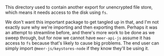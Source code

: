 This directory used to contain another export for unencrypted file store, which means it needs access to the disk using `fs`.

We don't want this important package to get tangled up in that, and I'm not exactly sure why we're importing and then exporting them. Perhaps it was an attempt to streamline before, and there's more work to be done as we sweep through, but for now we cannot have `meer-api-js` assume it has access to `fs` because that's likely to cause big problems. The end user can simply import `@meer-js/keystores-node` if they know they'll be using it.
